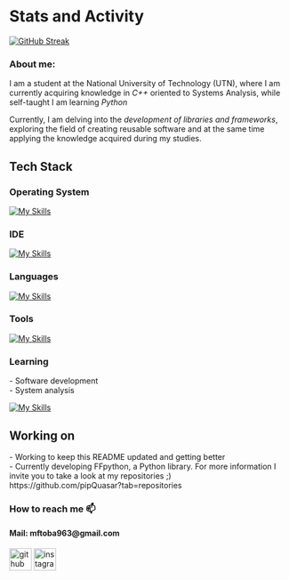 # Stats and Activity

[![GitHub Streak](https://streak-stats.demolab.com/?user=pipQuasar&theme=shadow-red)](https://git.io/streak-stats)

<h3>About me:</h3>
I am a student at the National University of Technology (UTN), where I am currently acquiring knowledge in <i>C++</i> oriented to Systems Analysis, while self-taught I am learning <i>Python</i>

Currently, I am delving into the <i>development of libraries and frameworks</i>, exploring the field of creating reusable software and at the same time applying the knowledge acquired during my studies.

<h2>Tech Stack</h2>
<h3>Operating System</h3> 

  [![My Skills](https://skillicons.dev/icons?i=windows,linux)](https://skillicons.dev)
<h3>IDE</h3>

  [![My Skills](https://skillicons.dev/icons?i=vscode)](https://skillicons.dev)
<h3>Languages</h3>
  
  [![My Skills](https://skillicons.dev/icons?i=python,cpp)](https://skillicons.dev)
<h3>Tools</h3>

  [![My Skills](https://skillicons.dev/icons?i=discord,git,github)](https://skillicons.dev)
<h3>Learning </h3>
  - Software development<br>
  - System analysis<br>
  
  [![My Skills](https://skillicons.dev/icons?i=mongodb,fastapi,pandas)](https://skillicons.dev)

<h2>Working on</h2>
  - Working to keep this README updated and getting better<br>
  - Currently developing FFpython, a Python library. For more information I invite you to take a look at my repositories ;)<br>
https://github.com/pipQuasar?tab=repositories

<h3>How to reach me 📫</h3>
<h4>Mail: mftoba963@gmail.com</h4>


[<img src='https://cdn.jsdelivr.net/npm/simple-icons@3.0.1/icons/github.svg' alt='github' height='40'>](https://github.com/pipQuasar)  [<img src='https://cdn.jsdelivr.net/npm/simple-icons@3.0.1/icons/instagram.svg' alt='instagram' height='40'>](https://www.instagram.com/toba.itss/)
